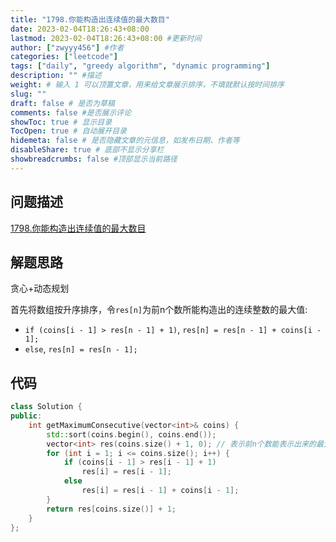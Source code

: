 ```yaml
---
title: "1798.你能构造出连续值的最大数目"
date: 2023-02-04T18:26:43+08:00
lastmod: 2023-02-04T18:26:43+08:00 #更新时间
author: ["zwyyy456"] #作者
categories: ["leetcode"]
tags: ["daily", "greedy algorithm", "dynamic programming"]
description: "" #描述
weight: # 输入 1 可以顶置文章，用来给文章展示排序，不填就默认按时间排序
slug: ""
draft: false # 是否为草稿
comments: false #是否展示评论
showToc: true # 显示目录
TocOpen: true # 自动展开目录
hidemeta: false # 是否隐藏文章的元信息，如发布日期、作者等
disableShare: true # 底部不显示分享栏
showbreadcrumbs: false #顶部显示当前路径
---
```

## 问题描述
[1798.你能构造出连续值的最大数目](https://leetcode.cn/problems/maximum-number-of-consecutive-values-you-can-make/)

## 解题思路
贪心+动态规划

首先将数组按升序排序，令`res[n]`为前n个数所能构造出的连续整数的最大值:
- `if (coins[i - 1] > res[n - 1] + 1)`, `res[n] = res[n - 1] + coins[i - 1];`
- `else`, `res[n] = res[n - 1];`

## 代码
```cpp
class Solution {
public:
    int getMaximumConsecutive(vector<int>& coins) {
        std::sort(coins.begin(), coins.end());
        vector<int> res(coins.size() + 1, 0); // 表示前n个数能表示出来的最大值
        for (int i = 1; i <= coins.size(); i++) { 
            if (coins[i - 1] > res[i - 1] + 1)
                res[i] = res[i - 1];
            else
                res[i] = res[i - 1] + coins[i - 1];
        }
        return res[coins.size()] + 1;
    }
};
```


